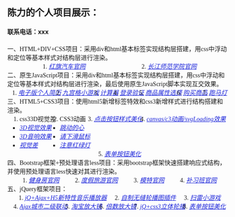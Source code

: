 <h2>陈力的个人项目展示：</h2>
<h4>联系电话：xxx</h4>
<ul style="list-style: none;margin: 0;padding: 0;font-family: '微软雅黑';">
<li>一、HTML+DIV+CSS项目：采用div和html基本标签实现结构层搭建，用css中浮动和定位等基本样式对结构层进行渲染。
<ol style="display: flex;flex-wrap: wrap;justify-content: space-around;">
 <li><a  target="-blank" style="color: rgba(25, 34, 218, 0.993); 
 font-style: italic; " href="./原生js+html+css/红旗汽车官网/hongqi.html">红旗汽车官网</a></li>
<li><a target="-blank" style="color: rgba(25, 34, 218, 0.993); 
font-style: italic; " href ="./原生js+html+css/长江师范学院官网/1.html">长江师范学院官网</a></li>
</ol>
</li>

<li>
二、原生JavaScript项目：采用div和html基本标签实现结构层搭建，用css中浮动和定位等基本样式对结构层进行渲染，最后使用原生JavaScript脚本实现互交效果。
<ol style="display: flex;flex-wrap: wrap;justify-content: space-around;">
<li><a target="-blank" style="color: rgba(25, 34, 218, 0.993); 
font-style: italic; " href ="./原生js+html+css/电子个人简历/gerenjianli.html">电子版个人简历</a></li>
<li><a target="-blank" style="color: rgba(25, 34, 218, 0.993); 
font-style: italic; " href ="./原生js+html+css/九宫格小游戏/九宫格小游戏.html">九宫格小游戏</a></li>
<li><a target="-blank" style="color: rgba(25, 34, 218, 0.993); 
 font-style: italic; " href ="./原生js+html+css/简易计算器/计算器.html">计算器</a></li>
                
<li><a target="-blank" style="color: rgba(25, 34, 218, 0.993); 
 font-style: italic; " href ="./原生js+html+css/登录验证/表单验证.html">登录验证</a></li>
<li><a target="-blank" style="color: rgba(25, 34, 218, 0.993); 
 font-style: italic; " href ="./原生js+html+css/商品属性选择/商品属性选择.html">商品属性选择</a></li>
<li><a  target="-blank" style="color: rgba(25, 34, 218, 0.993); 
font-style: italic; " href ="./原生js+html+css/购买商品/仿购买.html">购买商品</a></li>
<li><a  target="-blank" style="color: rgba(25, 34, 218, 0.993); 
font-style: italic; " href ="./原生js+html+css/跑马灯/paomadeng.html">跑马灯</a></li>
</ol>
</li>

<li>
 三、HTML5+CSS3项目：使用html5新增标签特效和css3新增样式进行结构搭建和渲染。
<ol style="display: flex;flex-wrap: wrap;justify-content: space-around;">
 <li> css33D视觉差
 <ul style="list-style: square; margin: 0;padding: 0;">
 <li><a target="-blank" style="color: rgba(25, 34, 218, 0.993); 
 font-style: italic; "  href="./html5+css3/css33D转换/3d视觉效果/完成立体盒子项目.html">3D视觉效果</a></li>
<li><a  target="-blank" style="color: rgba(25, 34, 218, 0.993); 
font-style: italic; " href ="./html5+css3/css33D转换/仿3d音响/仿3D音响.html">3D音响效果</a></li>
 <li><a target="-blank" style="color: rgba(25, 34, 218, 0.993); 
font-style: italic; "  href="./html5+css3/css33D转换/视觉差.html">视觉差</a></li>
</ul>
 </li>
<li>CSS3动画
 <ul style="list-style: square; margin: 0;padding: 0;">
<li> <a  target="-blank" style="color: rgba(25, 34, 218, 0.993); 
font-style: italic; " href ="./html5+css3/css3关键帧动画/css3爱心跳动.html">跳动的心</a> </li>
 <li> <a target="-blank" style="color: rgba(25, 34, 218, 0.993); 
 font-style: italic;"  href="./html5+css3/css3关键帧动画/css3下滑鼠标.html">请下滑鼠标</a> </li>
 <li> <a  target="-blank" style="color: rgba(25, 34, 218, 0.993); 
 font-style: italic;" href ="./html5+css3/css3关键帧动画/css3动画红路灯.html">注意红绿灯</a> </li>
 </ul>
  </li>
                
 <li> <a target="-blank" style="color: rgba(25, 34, 218, 0.993); 
 font-style: italic;"  href="./html5+css3/按钮美化效果/幽灵按钮.html">点击按钮样式美化</a> </li>
 <li>
<a  target="-blank" style="color: rgba(25, 34, 218, 0.993); 
 font-style: italic;" href ="./html5+css3/Loding效果/loading.html">canvas/c3动画/svgLoading效果</a>
</li>
 <li>
<a  target="-blank" style="color: rgba(25, 34, 218, 0.993); 
font-style: italic;" href ="./html5+css3/css3表单按钮美化.html">表单按钮美化</a>
 </li>
</ol>
            
</li>

 <li> 四、Bootstrap框架+预处理语言less项目：采用bootstrap框架快速搭建响应式结构，并使用预处理语言less快速对其进行渲染。
<ol style="display: flex;flex-wrap: wrap;justify-content: space-around;">
 <li><a  target="-blank" style="color: rgba(25, 34, 218, 0.993); 
 font-style: italic; " href ="Bootstrap/健身房官网/index.html">健身房官网</a></li>
<li><a  target="-blank" style="color: rgba(25, 34, 218, 0.993); 
 font-style: italic; " href ="Bootstrap/度假旅游官网/btspuse.html">度假旅游官网</a></li>
<li><a  target="-blank" style="color: rgba(25, 34, 218, 0.993); 
font-style: italic; " href ="Bootstrap/模特官网/btspuse.html">模特官网</a></li>
 <li><a  target="-blank" style="color: rgba(25, 34, 218, 0.993); 
 font-style: italic; " href ="Bootstrap/补习班官网/index.html">补习班官网</a></li>

</ol>
</li>

<li>  五、jQuery框架项目：
<ol style="display: flex;flex-wrap: wrap;justify-content: space-around;">
<li><a  target="-blank" style="color: rgba(25, 34, 218, 0.993); 
 font-style: italic; " href ="./jQuery/音乐播放器/音乐播放器.html">jQ+Ajax+H5新特性音乐播放器</a></li>
<li><a  target="-blank" style="color: rgba(25, 34, 218, 0.993); 
 font-style: italic; " href ="./jQuery/简易无缝轮播复用/点击无缝轮播图.html">自制无缝轮播图插件</a></li>
<li><a  target="-blank" style="color: rgba(25, 34, 218, 0.993); 
 font-style: italic; " href ="./jQuery/扫雷小游戏/扫雷游戏.html">扫雷小游戏</a></li>
<li><a  target="-blank" style="color: rgba(25, 34, 218, 0.993); 
  font-style: italic; " href ="./jQuery/Ajax城市二级联动/城市二级联动.html">Ajax城市二级联动</a></li>
<li><a  target="-blank" style="color: rgba(25, 34, 218, 0.993); 
 font-style: italic; " href ="./jQuery/淘宝放大镜/商品放大镜.html">淘宝放大镜</a></li>
 <li><a  target="-blank" style="color: rgba(25, 34, 218, 0.993); 
   font-style: italic; " href ="./jQuery/倍数放大镜/jq倍数放大镜.html">倍数放大镜</a></li>
 <li><a  target="-blank" style="color: rgba(25, 34, 218, 0.993); 
 font-style: italic; " href ="./jQuery/jQuery+css33D轮播图/jq立体轮播图.html">jQ+css3立体轮播</a></li>
 <li><a  target="-blank" style="color: rgba(25, 34, 218, 0.993); 
 font-style: italic; " href ="./jQuery/表单按钮美化/jq表单按钮美化.html">表单按钮美化</a></li>

</ol>


</li>

</ul>